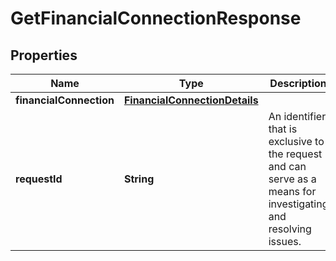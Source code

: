 

# GetFinancialConnectionResponse


## Properties

| Name | Type | Description | Notes |
|------------ | ------------- | ------------- | -------------|
|**financialConnection** | [**FinancialConnectionDetails**](FinancialConnectionDetails.md) |  |  |
|**requestId** | **String** | An identifier that is exclusive to the request and can serve as a means for investigating and resolving issues. |  |



